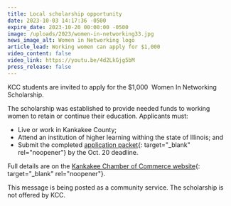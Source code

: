 ```yaml
---
title: Local scholarship opportunity
date: 2023-10-03 14:17:36 -0500
expire_date: 2023-10-20 00:00:00 -0500
image: /uploads/2023/women-in-networking33.jpg
news_image_alt: Women in Networking logo
article_lead: Working women can apply for $1,000
video_content: false
video_link: https://youtu.be/4d2LkGjg5bM
press_release: false
---
```

KCC students are invited to apply for the $1,000&nbsp; Women In Networking Scholarship.

The scholarship was established to provide needed funds to working women to retain or continue their education. Applicants must:

* Live or work in Kankakee County;
* Attend an institution of higher learning withing the state of Illinois; and
* Submit the completed&nbsp;[application packet](https://drive.google.com/file/d/16WdKtUCZt-lB7ogcF_zUnQhedGKxZlJc/view){: target="_blank" rel="noopener"}&nbsp;by the Oct. 20 deadline.

Full details are on the [Kankakee Chamber of Commerce website](https://www.kankakeecountychamber.com/win/){: target="_blank" rel="noopener"}.

This message is being posted as a community service. The scholarship is not offered by KCC.
